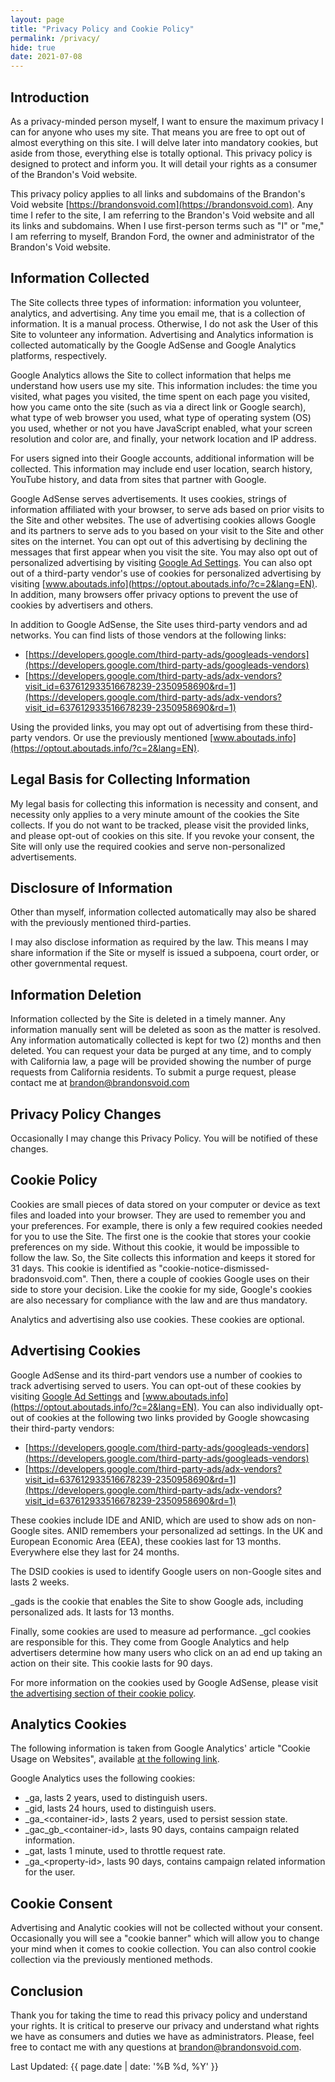 ```yaml
---
layout: page
title: "Privacy Policy and Cookie Policy"
permalink: /privacy/
hide: true
date: 2021-07-08
---
```


## Introduction

As a privacy-minded person myself, I want to ensure the maximum privacy I can for anyone who uses my site. That means you are free to opt out of almost everything on this site. I will delve later into mandatory cookies, but aside from those, everything else is totally optional. This privacy policy is designed to protect and inform you. It will detail your rights as a consumer of the Brandon's Void website.

This privacy policy applies to all links and subdomains of the Brandon's Void website [https://brandonsvoid.com](https://brandonsvoid.com). Any time I refer to the site, I am referring to the Brandon's Void website and all its links and subdomains. When I use first-person terms such as "I" or "me," I am referring to myself, Brandon Ford, the owner and administrator of the Brandon's Void website.

## Information Collected

The Site collects three types of information: information you volunteer, analytics, and advertising.
Any time you email me, that is a collection of information. It is a manual process. Otherwise, I do not ask the User of this Site to volunteer any information.
Advertising and Analytics information is collected automatically by the Google AdSense and Google Analytics platforms, respectively.

Google Analytics allows the Site to collect information that helps me understand how users use my site. This information includes: the time you visited, what pages you visited, the time spent on each page you visited, how you came onto the site (such as via a direct link or Google search), what type of web browser you used, what type of operating system (OS) you used, whether or not you have JavaScript enabled, what your screen resolution and color are, and finally, your network location and IP address.

For users signed into their Google accounts, additional information will be collected. This  information may include end user location, search history, YouTube history, and data from sites that partner with Google.

Google AdSense serves advertisements. It uses cookies, strings of information affiliated with your browser, to serve ads based on prior visits to the Site and other websites. The use of advertising cookies allows Google and its partners to serve ads to you based on your visit to the Site and other sites on the internet. You can opt out of this advertising by declining the messages that first appear when you visit the site. You may also opt out of personalized advertising by visiting [Google Ad Settings](https://adssettings.google.com). You can also opt out of a third-party vendor's use of cookies for personalized advertising by visiting [www.aboutads.info](https://optout.aboutads.info/?c=2&lang=EN). In addition, many browsers offer privacy options to prevent the use of cookies by advertisers and others.

In addition to Google AdSense, the Site uses third-party vendors and ad networks. You can find lists of those vendors at the following links:

* [https://developers.google.com/third-party-ads/googleads-vendors](https://developers.google.com/third-party-ads/googleads-vendors)
* [https://developers.google.com/third-party-ads/adx-vendors?visit_id=637612933516678239-2350958690&rd=1](https://developers.google.com/third-party-ads/adx-vendors?visit_id=637612933516678239-2350958690&rd=1)

Using the provided links, you may opt out of advertising from these third-party vendors. Or use the previously mentioned [www.aboutads.info](https://optout.aboutads.info/?c=2&lang=EN).

## Legal Basis for Collecting Information

My legal basis for collecting this information is necessity and consent, and necessity only applies to a very minute amount of the cookies the Site collects. If you do not want to be tracked, please visit the provided links, and please opt-out of cookies on this site. If you revoke your consent, the Site will only use the required cookies and serve non-personalized advertisements.

## Disclosure of Information

Other than myself, information collected automatically may also be shared with the previously mentioned third-parties.

I may also disclose information as required by the law. This means I may share information if the Site or myself is issued a subpoena, court order, or other governmental request.

## Information Deletion

Information collected by the Site is deleted in a timely manner. Any information manually sent will be deleted as soon as the matter is resolved. Any information automatically collected is kept for two (2) months and then deleted. You can request your data be purged at any time, and to comply with California law, a page will be provided showing the number of purge requests from California residents. To submit a purge request, please contact me at brandon@brandonsvoid.com

## Privacy Policy Changes

Occasionally I may change this Privacy Policy. You will be notified of these changes.

## Cookie Policy

Cookies are small pieces of data stored on your computer or device as text files and loaded into your browser. They are used to remember you and your preferences. For example, there is only a few required cookies needed for you to use the Site. The first one is the cookie that stores your cookie preferences on my side. Without this cookie, it would be impossible to follow the law. So, the Site collects this information and keeps it stored for 31 days. This cookie is identified as "cookie-notice-dismissed-bradonsvoid.com". Then, there a couple of cookies Google uses on their side to store your decision. Like the cookie for my side, Google's cookies are also necessary for compliance with the law and are thus mandatory.

Analytics and advertising also use cookies. These cookies are optional.

## Advertising Cookies

Google AdSense and its third-part vendors use a number of cookies to track advertising served to users. You can opt-out of these cookies by visiting [Google Ad Settings](https://adssettings.google.com) and [www.aboutads.info](https://optout.aboutads.info/?c=2&lang=EN). You can also individually opt-out of cookies at the following two links provided by Google showcasing their third-party vendors:

* [https://developers.google.com/third-party-ads/googleads-vendors](https://developers.google.com/third-party-ads/googleads-vendors)
* [https://developers.google.com/third-party-ads/adx-vendors?visit_id=637612933516678239-2350958690&rd=1](https://developers.google.com/third-party-ads/adx-vendors?visit_id=637612933516678239-2350958690&rd=1)

These cookies include IDE and ANID, which are used to show ads on non-Google sites. ANID remembers your personalized ad settings. In the UK and European Economic Area (EEA), these cookies last for 13 months. Everywhere else they last for 24 months.

The DSID cookies is used to identify Google users on non-Google sites and lasts 2 weeks.

_gads is the cookie that enables the Site to show Google ads, including personalized ads. It lasts for 13 months.

Finally, some cookies are used to measure ad performance. _gcl cookies are responsible for this. They come from Google Analytics and help advertisers determine how many users who click on an ad end up taking an action on their site. This cookie lasts for 90 days.

For more information on the cookies used by Google AdSense, please visit [the advertising section of their cookie policy](https://policies.google.com/technologies/cookies?hl=en-US#types-of-cookies).

## Analytics Cookies

The following information is taken from Google Analytics' article "Cookie Usage on Websites", available [at the following link](https://developers.google.com/analytics/devguides/collection/analyticsjs/cookie-usage).

Google Analytics uses the following cookies:

* _ga, lasts 2 years, used to distinguish users.
* _gid, lasts 24 hours, used to distinguish users.
* &#x5f;ga&#x5f;&#60;container-id&#62;, lasts 2 years, used to persist session state.
* &#x5f;gac&#x5f;gb&#x5f;&#60;container-id&#62;, lasts 90 days, contains campaign related information.
* _gat, lasts 1 minute, used to throttle request rate.
* &#x5f;ga&#x5f;&#60;property-id&#62;, lasts 90 days, contains campaign related information for the user.

## Cookie Consent

Advertising and Analytic cookies will not be collected without your consent. Occasionally you will see a "cookie banner" which will allow you to change your mind when it comes to cookie collection. You can also control cookie collection via the previously mentioned methods.

## Conclusion

Thank you for taking the time to read this privacy policy and understand your rights. It is critical to preserve our privacy and understand what rights we have as consumers and duties we have as administrators. Please, feel free to contact me with any questions at brandon@brandonsvoid.com.

Last Updated: {{ page.date | date: '%B %d, %Y' }}
